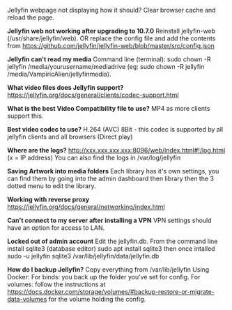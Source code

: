 
<stong>Jellyfin webpage not displaying how it should?</strong>
Clear browser cache and reload the page.

<strong>Jellyfin web not working after upgrading to 10.7.0</strong>
Reinstall jellyfin-web (/usr/share/jellyfin/web). OR replace the config file and add the contents from https://github.com/jellyfin/jellyfin-web/blob/master/src/config.json

<strong>Jellyfin can't read my media</strong>
Command line (terminal): sudo chown -R jellyfin /media/yourusername/mediadrive (eg: sudo chown -R jellyfin /media/VampiricAlien/jellyfinmedia).

<strong>What video files does Jellyfin support?</strong>
https://jellyfin.org/docs/general/clients/codec-support.html

<strong>What is the best Video Compatibility file to use?</strong>
MP4 as more clients support this.

<strong>Best video codec to use?</strong>
H.264 (AVC) 8Bit - this codec is supported by all jellyfin clients and all browsers (Direct play)

<strong>Where are the logs?</strong>
http://xxx.xxx.xxx.xxx:8096/web/index.html#!/log.html (x = IP address) You can also find the logs in /var/log/jellyfin

<strong>Saving Artwork into media folders</strong>
Each library has it's own settings, you can find them by going into the admin dashboard then library then the 3 dotted menu to edit the library.

<strong>Working with reverse proxy</strong>
https://jellyfin.org/docs/general/networking/index.html

<strong>Can't connect to my server after installing a VPN</strong>
VPN settings should have an option for access to LAN.

<strong>Locked out of admin account</strong>
Edit the jellyfin.db. From the command line install sqlite3 (database editor) sudo apt install sqlite3 then once intalled sudo -u jellyfin sqlite3 /var/lib/jellyfin/data/jellyfin.db

<strong>How do I backup Jellyfin?</strong>
Copy everything from /var/lib/jellyfin 
Using Docker: For binds: you back up the folder you’ve set for config. 
For volumes: follow the instructions at https://docs.docker.com/storage/volumes/#backup-restore-or-migrate-data-volumes for the volume holding the config.
